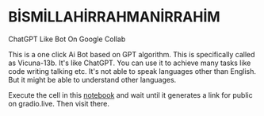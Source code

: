 # BİSMİLLAHİRRAHMANİRRAHİM

ChatGPT Like Bot On Google Collab

This is a one click Ai Bot based on GPT algorithm. This is specifically called as Vicuna-13b. It's like ChatGPT. You can use it to achieve many tasks like code writing talking etc. It's not able to speak languages other than English. But it might be able to understand other languages.

Execute the cell in this <a href="https://colab.research.google.com/github/Yusuf-YENICERI/ChatGPT-Like-Bot-On-Google-Collab/blob/master/One_Click_AI_Bot.ipynb">notebook</a> and wait until it generates a link for public on gradio.live. Then visit there.
